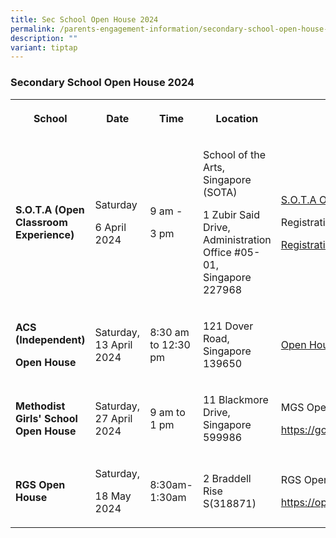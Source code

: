 ```yaml
---
title: Sec School Open House 2024
permalink: /parents-engagement-information/secondary-school-open-house-2024/
description: ""
variant: tiptap
---
```

<h3>Secondary School Open House 2024</h3>
<p></p>
<table>
<tbody>
<tr>
<th rowspan="1" colspan="1">
<p><strong>School</strong>
</p>
</th>
<th rowspan="1" colspan="1">
<p><strong>Date</strong>
</p>
</th>
<th rowspan="1" colspan="1">
<p><strong>Time</strong>
</p>
</th>
<th rowspan="1" colspan="1">
<p><strong>Location</strong>
</p>
</th>
<th rowspan="1" colspan="1">
<p><strong>Website</strong>
</p>
</th>
</tr>
<tr>
<td rowspan="1" colspan="1">
<p><strong>S.O.T.A (Open Classroom Experience)</strong>
</p>
</td>
<td rowspan="1" colspan="1">
<p>Saturday</p>
<p>6 April 2024</p>
</td>
<td rowspan="1" colspan="1">
<p>9 am -</p>
<p>3 pm</p>
</td>
<td rowspan="1" colspan="1">
<p>School of the Arts, Singapore (SOTA)
<br>
</p>
<p>1 Zubir Said Drive,
<br>Administration Office #05-01,
<br>Singapore 227968</p>
</td>
<td rowspan="1" colspan="1">
<p><a href="https://www.sotaoh.sg/2024/" rel="noopener noreferrer nofollow" target="_blank">S.O.T.A Open House Link</a>
</p>
<p></p>
<p>Registration:</p>
<p><a href="https://forms.gle/oU2FfexF1MHs6dLW6" rel="noopener noreferrer nofollow" target="_blank">Registration Form</a>
</p>
</td>
</tr>
<tr>
<td rowspan="1" colspan="1">
<p><strong>ACS (Independent)</strong>
</p>
<p><strong>Open House</strong>
</p>
</td>
<td rowspan="1" colspan="1">
<p>Saturday, 13 April 2024</p>
</td>
<td rowspan="1" colspan="1">
<p>8:30 am to 12:30 pm</p>
</td>
<td rowspan="1" colspan="1">
<p>121 Dover Road, Singapore 139650</p>
</td>
<td rowspan="1" colspan="1">
<p><a href="https://www.acsindep.moe.edu.sg/events/openhouse/" rel="noopener noreferrer nofollow" target="_blank">Open House (moe.edu.sg)</a>
</p>
</td>
</tr>
<tr>
<td rowspan="1" colspan="1">
<p><strong>Methodist Girls' School Open House</strong>
</p>
</td>
<td rowspan="1" colspan="1">
<p>Saturday, 27 April 2024</p>
</td>
<td rowspan="1" colspan="1">
<p>9 am to 1 pm</p>
</td>
<td rowspan="1" colspan="1">
<p>11 Blackmore Drive, Singapore 599986</p>
</td>
<td rowspan="1" colspan="1">
<p>MGS Open House Portal</p>
<p><a href="https://go.gov.sg/mgoh24" rel="noopener noreferrer nofollow" target="_blank">https://go.gov.sg/mgoh24</a>
</p>
</td>
</tr>
<tr>
<td rowspan="1" colspan="1">
<p><strong>RGS Open House</strong>
</p>
</td>
<td rowspan="1" colspan="1">
<p>Saturday,</p>
<p>18 May 2024</p>
</td>
<td rowspan="1" colspan="1">
<p>8:30am- 1:30am</p>
</td>
<td rowspan="1" colspan="1">
<p>2 Braddell Rise S(318871)</p>
</td>
<td rowspan="1" colspan="1">
<p>RGS Open House</p>
<p><a href="https://openhouse.rgs.edu.sg/" rel="noopener noreferrer nofollow" target="_blank">https://openhouse.rgs.edu.sg/</a>
</p>
</td>
</tr>
</tbody>
</table>
<p></p>